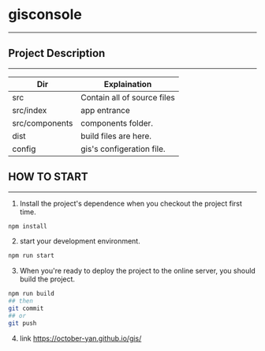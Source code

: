 # gisconsole
---

## Project Description

---

| Dir | Explaination |
| --- | --- |
| src | Contain all of source files |
| src/index | app entrance |
| src/components | components folder. |
| dist | build files are here. |
| config | gis's configeration file. |


## HOW TO START
---

1. Install the project's dependence when you checkout the project first time.

```sh
npm install
```

2. start your development environment.

```sh
npm run start
```

3. When you're ready to deploy the project to the online server, you should build the project.

```sh
npm run build
## then
git commit
## or 
git push
```
4. link https://october-yan.github.io/gis/



